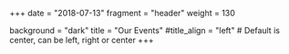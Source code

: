 +++
date = "2018-07-13"
fragment = "header"
weight = 130

background = "dark"
title = "Our Events"
#title_align = "left" # Default is center, can be left, right or center
+++